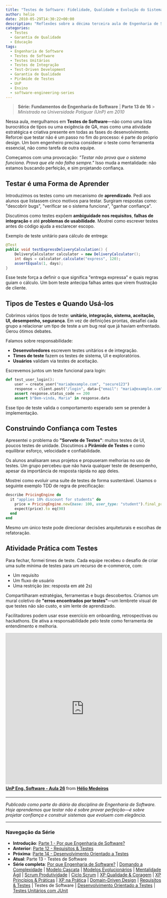 ```yaml
---
title: "Testes de Software: Fidelidade, Qualidade e Evolução do Sistema"
author: helio
date: 2010-05-29T14:30:22+00:00
description: "Reflexões sobre a décima terceira aula de Engenharia de Software, explorando testes de software como atividade estratégica de design integrada aos processos reais de desenvolvimento."
categories:
  - Testes
  - Garantia de Qualidade
  - Educação
tags:
  - Engenharia de Software
  - Testes de Software
  - Testes Unitários
  - Testes de Integração
  - Test-Driven Development
  - Garantia de Qualidade
  - Pirâmide de Testes
  - UnP
  - Ensino
  - software-engineering-series
---
```


> **Série: Fundamentos de Engenharia de Software** | **Parte 13 de 16** > _Ministrada na Universidade Potiguar (UnP) em 2010_

Nessa aula, mergulhamos em **Testes de Software**—não como uma lista burocrática de tipos ou uma exigência de QA, mas como uma atividade estratégica e criativa presente em todas as fases do desenvolvimento. Reforcei que testar não é um passo no fim do processo: é parte do próprio design. Um bom engenheiro precisa considerar o teste como ferramenta essencial, não como tarefa de outra equipe.

Começamos com uma provocação: _"Testar não prova que o sistema funciona. Prova que ele não falha sempre."_ Isso muda a mentalidade: não estamos buscando perfeição, e sim projetando confiança.

## Testar é uma Forma de Aprender

Introduzimos os testes como um mecanismo de **aprendizado**. Pedi aos alunos que listassem cinco motivos para testar. Surgiram respostas como: "descobrir bugs", "verificar se o sistema funciona", "ganhar confiança".

Discutimos como testes expõem **ambiguidade nos requisitos**, **falhas de integração** e até **problemas de usabilidade**. Mostrei como escrever testes antes do código ajuda a esclarecer escopo.

Exemplo de teste unitário para cálculo de entrega:

```java
@Test
public void testExpressDeliveryCalculation() {
    DeliveryCalculator calculator = new DeliveryCalculator();
    int days = calculator.calculate("express", 120);
    assertEquals(1, days);
}
```

Esse teste força a definir o que significa "entrega expressa" e quais regras guiam o cálculo. Um bom teste antecipa falhas antes que virem frustração de cliente.

## Tipos de Testes e Quando Usá-los

Cobrimos vários tipos de teste: **unitário, integração, sistema, aceitação, UI, desempenho, segurança**. Em vez de definições prontas, desafiei cada grupo a relacionar um tipo de teste a um bug real que já haviam enfrentado. Gerou ótimos debates.

Falamos sobre responsabilidade:

- **Desenvolvedores** escrevem testes unitários e de integração.
- **Times de teste** fazem os testes de sistema, UI e exploratórios.
- **Usuários** validam via testes de aceitação.

Escrevemos juntos um teste funcional para login:

```python
def test_user_login():
    user = create_user("maria@example.com", "secure123")
    response = client.post("/login", data={"email": "maria@example.com", "password": "secure123"})
    assert response.status_code == 200
    assert b"Bem-vinda, Maria" in response.data
```

Esse tipo de teste valida o comportamento esperado sem se prender à implementação.

## Construindo Confiança com Testes

Apresentei o problema do **"Sorvete de Testes"**: muitos testes de UI, poucos testes de unidade. Discutimos a **Pirâmide de Testes** e como equilibrar esforço, velocidade e confiabilidade.

Os alunos analisaram seus projetos e propuseram melhorias no uso de testes. Um grupo percebeu que não havia qualquer teste de desempenho, apesar da importância de resposta rápida no app deles.

Mostrei como evoluir uma suíte de testes de forma sustentável. Usamos o seguinte exemplo TDD de regra de precificação:

```ruby
describe PricingEngine do
  it "applies 10% discount for students" do
    price = PricingEngine.new(base: 100, user_type: "student").final_price
    expect(price).to eq(90)
  end
end
```

Mesmo um único teste pode direcionar decisões arquiteturais e escolhas de refatoração.

## Atividade Prática com Testes

Para fechar, formei times de teste. Cada equipe recebeu o desafio de criar uma suíte mínima de testes para um recurso de e-commerce, com:

- Um requisito
- Um fluxo de usuário
- Uma restrição (ex: resposta em até 2s)

Compartilharam estratégias, ferramentas e bugs descobertos. Criamos um mural coletivo de **"erros encontrados por testes"**—um lembrete visual de que testes não são custo, e sim lente de aprendizado.

Facilitadores podem usar esse exercício em onboarding, retrospectivas ou hackathons. Ele ativa a responsabilidade pelo teste como ferramenta de entendimento e melhoria.

<div style="margin-bottom: 20px;">
<iframe src="https://www.slideshare.net/slideshow/embed_code/key/2djxpcSYwJnMsu?startSlide=1" width="597" height="486" frameborder="0" marginwidth="0" marginheight="0" scrolling="no" style="border:1px solid #CCC; border-width:1px; margin-bottom:5px;max-width: 100%;" allowfullscreen></iframe> <div style="margin-bottom:5px"><strong> <a href="https://pt.slideshare.net/slideshow/un-p-aula-26/4328245" title="UnP Eng. Software - Aula 26" target="_blank">UnP Eng. Software - Aula 26</a> </strong> from <strong> <a href="https://www.slideshare.net/heliomedeiros" target="_blank">Hélio Medeiros</a> </strong></div></div>

---

_Publicado como parte do diário da disciplina de Engenharia de Software. Hoje aprendemos que testar não é sobre provar perfeição—é sobre projetar confiança e construir sistemas que evoluem com elegância._

---

### **Navegação da Série**

- **Introdução**: [Parte 1 - Por que Engenharia de Software?](../2010-02-24-software-engineering-purpose/)
- **Anterior**: [Parte 12 - Requisitos & Testes](../2010-05-22-requirements-validation-tests/)
- **Próxima**: [Parte 14 - Desenvolvimento Orientado a Testes](../2010-06-05-test-driven-development/)
- **Atual**: Parte 13 - Testes de Software
- **Série completa**: [Por que Engenharia de Software?](../2010-02-24-software-engineering-purpose/) | [Domando a Complexidade](../2010-03-02-complexity-process/) | [Modelo Cascata](../2010-03-10-waterfall-model/) | [Modelos Evolucionários](../2010-03-18-evolutionary-models/) | [Mentalidade Ágil](../2010-03-26-agile-mindset/) | [Scrum Produtividade](../2010-04-03-scrum-productivity/) | [Ciclo Scrum](../2010-04-11-scrum-cycle/) | [XP Qualidade & Coragem](../2010-04-19-xp-quality-courage/) | [XP Princípios & Práticas](../2010-05-01-xp-principles-practices/) | [XP na Prática](../2010-05-08-applying-xp-strategies/) | [Domain-Driven Design](../2010-05-15-domain-driven-design/) | [Requisitos & Testes](../2010-05-22-requirements-validation-tests/) | Testes de Software | [Desenvolvimento Orientado a Testes](../2010-06-05-test-driven-development/) | [Testes Unitários com JUnit](../2010-06-12-junit-unit-testing/)
